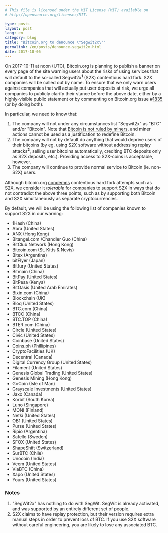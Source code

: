 ```yaml
---
# This file is licensed under the MIT License (MIT) available on
# http://opensource.org/licenses/MIT.

type: posts
layout: post
lang: en
category: blog
title: "Bitcoin.org to denounce \"Segwit2x\""
permalink: /en/posts/denounce-segwit2x.html
date: 2017-10-05
---
```

On 2017-10-11 at noon (UTC), Bitcoin.org is planning to publish a banner on every page of the site warning users about the risks of using services that will default to the so-called Segwit2x<sup><b>1</b></sup> (S2X) contentious hard fork. S2X companies will be called out by name. To ensure that we only warn users against companies that will actually put user deposits at risk, we urge all companies to publicly clarify their stance before the above date, either by a highly-visible public statement or by commenting on Bitcoin.org issue #[1835](https://github.com/bitcoin-dot-org/bitcoin.org/issues/1835) (or by doing both).

In particular, we need to know that:

1. The company will not under any circumstances list "Segwit2x" as "BTC" and/or "Bitcoin". Note that [Bitcoin is not ruled by miners](https://en.bitcoin.it/wiki/Bitcoin_is_not_ruled_by_miners), and miner actions cannot be used as a justification to redefine Bitcoin.
2. The company will not by default do anything that would deprive users of their bitcoins (by eg. using S2X software without addressing replay attacks<sup><b>2</b></sup>, selling user bitcoins automatically, crediting BTC deposits only as S2X deposits, etc.). Providing access to S2X-coins is acceptable, however.
3. The company will continue to provide normal service to Bitcoin (ie. non-S2X) users.

Although bitcoin.org [condemns](/en/posts/hard-fork-policy) contentious hard fork attempts such as S2X, we consider it *tolerable* for companies to support S2X in ways that do not contradict the above three points, such as by supporting both Bitcoin and S2X simultaneously as separate cryptocurrencies.

By default, we will be using the following list of companies known to support S2X in our warning:

+ 1Hash (China)
+ Abra (United States)
+ ANX (Hong Kong)
+ Bitangel.com /Chandler Guo (China)
+ BitClub Network (Hong Kong)
+ Bitcoin.com (St. Kitts & Nevis)
+ Bitex (Argentina)
+ bitFlyer (Japan)
+ Bitfury (United States)
+ Bitmain (China)
+ BitPay (United States)
+ BitPesa (Kenya)
+ BitOasis (United Arab Emirates)
+ Bixin.com (China)
+ Blockchain (UK)
+ Bloq (United States)
+ BTC.com (China)
+ BTCC (China)
+ BTC.TOP (China)
+ BTER.com (China)
+ Circle (United States)
+ Civic (United States)
+ Coinbase (United States)
+ Coins.ph (Phillipines)
+ CryptoFacilities (UK)
+ Decentral (Canada)
+ Digital Currency Group (United States)
+ Filament (United States)
+ Genesis Global Trading (United States)
+ Genesis Mining (Hong Kong)
+ GoCoin (Isle of Man)
+ Grayscale Investments (United States)
+ Jaxx (Canada)
+ Korbit (South Korea)
+ Luno (Singapore)
+ MONI (Finland)
+ Netki (United States)
+ OB1 (United States)
+ Purse (United States)
+ Ripio (Argentina)
+ Safello (Sweden)
+ SFOX (United States)
+ ShapeShift (Switzerland)
+ SurBTC (Chile)
+ Unocoin (India)
+ Veem (United States)
+ ViaBTC (China)
+ Xapo (United States)
+ Yours (United States)

### Notes

1. "SegWit2x" has nothing to do with SegWit. SegWit is already activated, and was supported by an entirely different set of people.
2. S2X claims to have replay protection, but their version requires extra manual steps in order to prevent loss of BTC. If you use S2X software without careful engineering, you are likely to lose any associated BTC.